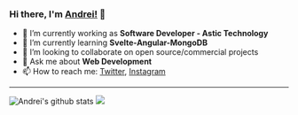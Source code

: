 ### Hi there, I'm [Andrei!](https://andreimelo.com) 👋

- 🔭  I’m currently working as **Software Developer - Astic Technology**
- 🌱  I’m currently learning **Svelte-Angular-MongoDB**
- 👯  I’m looking to collaborate on open source/commercial projects
- 💬  Ask me about **Web Development**
- 📫  How to reach me:
  [Twitter](https://twitter.com/imdreimelo), [Instagram](https://instagram.com/dremelo_)

---

  <div>
  <img  src="https://github-readme-stats.vercel.app/api?username=andreimelo&show_icons=true&theme=tokyonight" alt="Andrei's github stats"/>
  <img src="https://github-readme-stats.anuraghazra1.vercel.app/api/top-langs/?username=andreimelo&layout=compact&theme=tokyonight" />
  </div>

